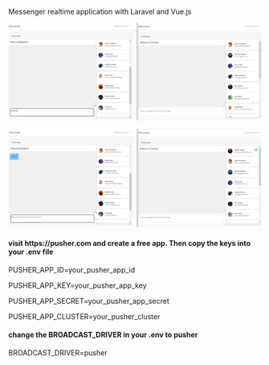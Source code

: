 Messenger realtime application with Laravel and Vue.js

![Screenshot](screen1.PNG)

![Screenshot](screen2.PNG)

<h4>visit https://pusher.com and create a free app. Then copy the keys into your .env file</h4>
<p>PUSHER_APP_ID=your_pusher_app_id</p>
<p>PUSHER_APP_KEY=your_pusher_app_key</p>
<p>PUSHER_APP_SECRET=your_pusher_app_secret</p>
<p>PUSHER_APP_CLUSTER=your_pusher_cluster</p>

<h4>change the BROADCAST_DRIVER in your .env to pusher</h4>
<p>BROADCAST_DRIVER=pusher</p>
